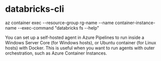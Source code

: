 databricks-cli
==============
  
az container exec --resource-group rg-name --name container-instance-name --exec-command "databricks fs --help"

You can set up a self-hosted agent in Azure Pipelines to run inside a Windows Server Core (for Windows hosts), or Ubuntu container (for Linux hosts) with Docker.
This is useful when you want to run agents with outer orchestration, such as Azure Container Instances.
